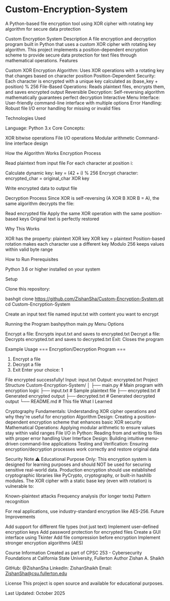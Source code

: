 # Custom-Encryption-System
A Python-based file encryption tool using XOR cipher with rotating key algorithm for secure data protection


Custom Encryption System
Description
A file encryption and decryption program built in Python that uses a custom XOR cipher with rotating key algorithm. This project implements a position-dependent encryption scheme to provide secure data protection for text files through mathematical operations.
Features

Custom XOR Encryption Algorithm: Uses XOR operations with a rotating key that changes based on character position
Position-Dependent Security: Each character is encrypted with a unique key calculated as (base_key + position) % 256
File-Based Operations: Reads plaintext files, encrypts them, and saves encrypted output
Reversible Decryption: Self-reversing algorithm mathematically guarantees perfect decryption
Interactive Menu Interface: User-friendly command-line interface with multiple options
Error Handling: Robust file I/O error handling for missing or invalid files

Technologies Used

Language: Python 3.x
Core Concepts:

XOR bitwise operations
File I/O operations
Modular arithmetic
Command-line interface design



How the Algorithm Works
Encryption Process

Read plaintext from input file
For each character at position i:

Calculate dynamic key: key = (42 + i) % 256
Encrypt character: encrypted_char = original_char XOR key


Write encrypted data to output file

Decryption Process
Since XOR is self-reversing (A XOR B XOR B = A), the same algorithm decrypts the file:

Read encrypted file
Apply the same XOR operation with the same position-based keys
Original text is perfectly restored

Why This Works

XOR has the property: plaintext XOR key XOR key = plaintext
Position-based rotation makes each character use a different key
Modulo 256 keeps values within valid byte range

How to Run
Prerequisites

Python 3.6 or higher installed on your system

Setup

Clone this repository:

bashgit clone https://github.com/ZishanSha/Custom-Encryption-System.git
cd Custom-Encryption-System

Create an input text file named input.txt with content you want to encrypt

Running the Program
bashpython main.py
Menu Options

Encrypt a file: Encrypts input.txt and saves to encrypted.txt
Decrypt a file: Decrypts encrypted.txt and saves to decrypted.txt
Exit: Closes the program

Example Usage
=== Encryption/Decryption Program ===
1. Encrypt a file
2. Decrypt a file
3. Exit
Enter your choice: 1

File encrypted successfully!
Input: input.txt
Output: encrypted.txt
Project Structure
Custom-Encryption-System/
│
├── main.py                 # Main program with encryption logic
├── input.txt              # Sample plaintext file
├── encrypted.txt          # Generated encrypted output
├── decrypted.txt          # Generated decrypted output
└── README.md              # This file
What I Learned

Cryptography Fundamentals: Understanding XOR cipher operations and why they're useful for encryption
Algorithm Design: Creating a position-dependent encryption scheme that enhances basic XOR security
Mathematical Operations: Applying modular arithmetic to ensure values stay within valid ranges
File I/O in Python: Reading from and writing to files with proper error handling
User Interface Design: Building intuitive menu-driven command-line applications
Testing and Verification: Ensuring encryption/decryption processes work correctly and restore original data

Security Note
⚠️ Educational Purpose Only: This encryption system is designed for learning purposes and should NOT be used for securing sensitive real-world data. Production encryption should use established cryptographic libraries like PyCrypto, cryptography, or built-in hashlib modules.
The XOR cipher with a static base key (even with rotation) is vulnerable to:

Known-plaintext attacks
Frequency analysis (for longer texts)
Pattern recognition

For real applications, use industry-standard encryption like AES-256.
Future Improvements

 Add support for different file types (not just text)
 Implement user-defined encryption keys
 Add password protection for encrypted files
 Create a GUI interface using Tkinter
 Add file compression before encryption
 Implement stronger encryption algorithms (AES)

Course Information
Created as part of CPSC 253 - Cybersecurity Foundations at California State University, Fullerton
Author
Zishan A. Shaikh

GitHub: @ZishanSha
LinkedIn: ZishanShaikh
Email: ZishanSha@csu.fullerton.edu

License
This project is open source and available for educational purposes.

Last Updated: October 2025
